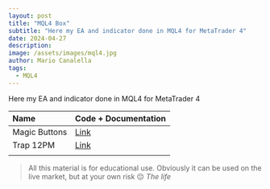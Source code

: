 ```yaml
---
layout: post
title: "MQL4 Box"
subtitle: "Here my EA and indicator done in MQL4 for MetaTrader 4"
date: 2024-04-27
description: 
image: /assets/images/mql4.jpg
author: Mario Canalella
tags: 
  - MQL4
---
```

Here my EA and indicator done in MQL4 for MetaTrader 4

| Name         | Code + Documentation |
| :----------- | :----                |
|Magic Buttons | [Link](https://github.com/marcanalella/toy-box/tree/main/MQL4/magic-buttons) |
|Trap 12PM | [Link](https://github.com/marcanalella/toy-box/tree/main/MQL4/trap-12pm)                 |
|              |                      |


> All this material is for educational use. Obviously it can be used on the live market, but at your own risk 😔
> <cite>The life</cite>